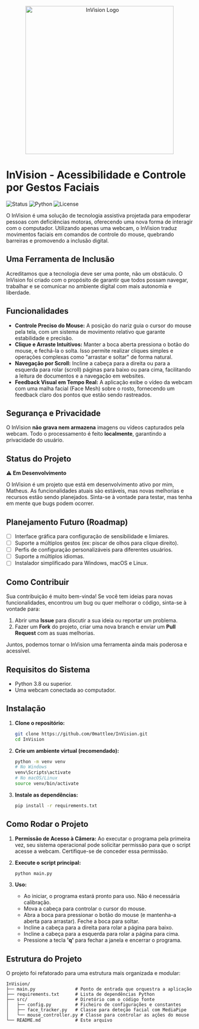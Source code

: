 <p align="center">
  <img src="https://i.imgur.com/wbiVTb9.png" alt="InVision Logo" width="400"/>
</p>

# InVision - Acessibilidade e Controle por Gestos Faciais

![Status](https://img.shields.io/badge/status-em%20desenvolvimento-yellow)
![Python](https://img.shields.io/badge/python-3.8%2B-blue)
![License](https://img.shields.io/github/license/0mattlee/InVision)

O InVision é uma solução de tecnologia assistiva projetada para empoderar pessoas com deficiências motoras, oferecendo uma nova forma de interagir com o computador. Utilizando apenas uma webcam, o InVision traduz movimentos faciais em comandos de controle do mouse, quebrando barreiras e promovendo a inclusão digital.

## Uma Ferramenta de Inclusão

Acreditamos que a tecnologia deve ser uma ponte, não um obstáculo. O InVision foi criado com o propósito de garantir que todos possam navegar, trabalhar e se comunicar no ambiente digital com mais autonomia e liberdade.

## Funcionalidades

- **Controle Preciso do Mouse:** A posição do nariz guia o cursor do mouse pela tela, com um sistema de movimento relativo que garante estabilidade e precisão.
- **Clique e Arraste Intuitivos:** Manter a boca aberta pressiona o botão do mouse, e fechá-la o solta. Isso permite realizar cliques simples e operações complexas como "arrastar e soltar" de forma natural.
- **Navegação por Scroll:** Incline a cabeça para a direita ou para a esquerda para rolar (scroll) páginas para baixo ou para cima, facilitando a leitura de documentos e a navegação em websites.
- **Feedback Visual em Tempo Real:** A aplicação exibe o vídeo da webcam com uma malha facial (Face Mesh) sobre o rosto, fornecendo um feedback claro dos pontos que estão sendo rastreados.

## Segurança e Privacidade

O InVision **não grava nem armazena** imagens ou vídeos capturados pela webcam. Todo o processamento é feito **localmente**, garantindo a privacidade do usuário.

## Status do Projeto

:warning: **Em Desenvolvimento**

O InVision é um projeto que está em desenvolvimento ativo por mim, Matheus. As funcionalidades atuais são estáveis, mas novas melhorias e recursos estão sendo planejados. Sinta-se à vontade para testar, mas tenha em mente que bugs podem ocorrer.

## Planejamento Futuro (Roadmap)

- [ ] Interface gráfica para configuração de sensibilidade e limiares.
- [ ] Suporte a múltiplos gestos (ex: piscar de olhos para clique direito).
- [ ] Perfis de configuração personalizáveis para diferentes usuários.
- [ ] Suporte a múltiplos idiomas.
- [ ] Instalador simplificado para Windows, macOS e Linux.

## Como Contribuir

Sua contribuição é muito bem-vinda! Se você tem ideias para novas funcionalidades, encontrou um bug ou quer melhorar o código, sinta-se à vontade para:

1.  Abrir uma **Issue** para discutir a sua ideia ou reportar um problema.
2.  Fazer um **Fork** do projeto, criar uma nova branch e enviar um **Pull Request** com as suas melhorias.

Juntos, podemos tornar o InVision uma ferramenta ainda mais poderosa e acessível.

## Requisitos do Sistema

- Python 3.8 ou superior.
- Uma webcam conectada ao computador.

## Instalação

1.  **Clone o repositório:**
    ```bash
    git clone https://github.com/0mattlee/InVision.git
    cd InVision
    ```

2.  **Crie um ambiente virtual (recomendado):**
    ```bash
    python -m venv venv
    # No Windows
    venv\Scripts\activate
    # No macOS/Linux
    source venv/bin/activate
    ```

3.  **Instale as dependências:**
    ```bash
    pip install -r requirements.txt
    ```

## Como Rodar o Projeto

1.  **Permissão de Acesso à Câmera:**
    Ao executar o programa pela primeira vez, seu sistema operacional pode solicitar permissão para que o script acesse a webcam. Certifique-se de conceder essa permissão.

2.  **Execute o script principal:**
    ```bash
    python main.py
    ```

3.  **Uso:**
    - Ao iniciar, o programa estará pronto para uso. Não é necessária calibração.
    - Mova a cabeça para controlar o cursor do mouse.
    - Abra a boca para pressionar o botão do mouse (e mantenha-a aberta para arrastar). Feche a boca para soltar.
    - Incline a cabeça para a direita para rolar a página para baixo.
    - Incline a cabeça para a esquerda para rolar a página para cima.
    - Pressione a tecla **'q'** para fechar a janela e encerrar o programa.

## Estrutura do Projeto

O projeto foi refatorado para uma estrutura mais organizada e modular:

```
InVision/
├── main.py               # Ponto de entrada que orquestra a aplicação
├── requirements.txt      # Lista de dependências Python
├── src/                  # Diretório com o código fonte
│   ├── config.py         # Ficheiro de configurações e constantes
│   ├── face_tracker.py   # Classe para deteção facial com MediaPipe
│   └── mouse_controller.py # Classe para controlar as ações do mouse
└── README.md             # Este arquivo
